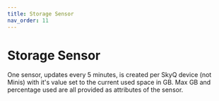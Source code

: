 ```yaml
---
title: Storage Sensor
nav_order: 11
---
```


# Storage Sensor

One sensor, updates every 5 minutes, is created per SkyQ device (not Minis) with it's value set to the current used space in GB. Max GB and percentage used are all provided as attributes of the sensor.
